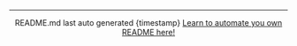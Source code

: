 <hr>
<center>
README.md last auto generated {timestamp}
<a href="" target="_blank">Learn to automate you own README here!</a></center>